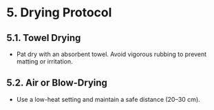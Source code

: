 # **5. Drying Protocol**  

## **5.1. Towel Drying**  
- Pat dry with an absorbent towel. Avoid vigorous rubbing to prevent matting or irritation.  

## **5.2. Air or Blow-Drying**  
- Use a low-heat setting and maintain a safe distance (20–30 cm).  